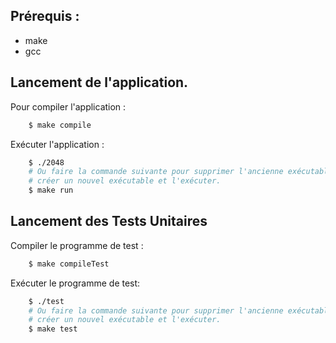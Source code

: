 ## Prérequis :
- make
- gcc
## Lancement de l'application.

Pour compiler l'application :

```bash
    $ make compile
```

Exécuter l'application :

```bash
    $ ./2048
    # Ou faire la commande suivante pour supprimer l'ancienne exécutable
    # créer un nouvel exécutable et l'exécuter.
    $ make run
```

## Lancement des Tests Unitaires

Compiler le programme de test :
```bash
    $ make compileTest
```

Exécuter le programme de test:

```bash
    $ ./test
    # Ou faire la commande suivante pour supprimer l'ancienne exécutable
    # créer un nouvel exécutable et l'exécuter.
    $ make test
```



